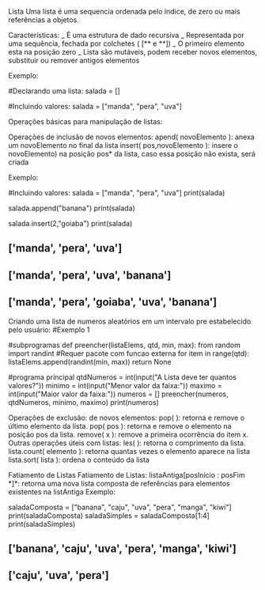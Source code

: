 Lista
Uma lista é uma sequencia ordenada pelo índice, de zero ou mais referências a objetos.

Características: _ É uma estrutura de dado recursiva _ Representada por uma sequência, fechada por colchetes ( [** e **]) _ O primeiro elemento esta na posição zero _ Lista são mutáveis, podem receber novos elementos, substituir ou remover antigos elementos

Exemplo:

#Declarando uma lista:
salada = []

#Incluindo valores:
salada = ["manda", "pera", "uva"]

Operações básicas para manipulação de listas:

Operações de inclusão de novos elementos:
apend( novoElemento ): anexa um novoElemento no final da lista
insert( pos,novoElemento ): insere o novoElemento) na posição pos\* da lista, caso essa posição não exista, será criada

Exemplo:

#Incluindo valores:
salada = ["manda", "pera", "uva"]
print(salada)

salada.append("banana")
print(salada)

salada.insert(2,"goiaba")
print(salada)

## ['manda', 'pera', 'uva']

## ['manda', 'pera', 'uva', 'banana']

## ['manda', 'pera', 'goiaba', 'uva', 'banana']

Criando uma lista de numeros aleatórios em um intervalo pre estabelecido pelo usuário:
#Exemplo 1

#subprogramas
def preencher(listaElems, qtd, min, max):
from random import randint #Requer pacote com funcao externa
for item in range(qtd):
listaElems.append(randint(min, max))
return None

#programa principal
qtdNumeros = int(input("A Lista deve ter quantos valores?"))
minimo = int(input("Menor valor da faixa:"))
maximo = int(input("Maior valor da faixa:"))
numeros = []
preencher(numeros, qtdNumeros, minimo, maximo)
print(numeros)

Operações de exclusão: de novos elementos:
pop( ): retorna e remove o último elemento da lista.
pop( pos ): retorna e remove o elemento na posição pos da lista.
remove( x ): remove a primeira ocorrência do item x.
Outras operações úteis com listas:
les( ): retorna o comprimento da lista.
lista.count( elemento ): retorna quantas vezes o elemento aparece na lista
lista.sort( lista ): ordena o conteúdo da lista

Fatiamento de Listas
Fatiamento de Listas:
listaAntiga[posInicio : posFim *]\*: retorna uma nova lista composta de referências para elementos existentes na listAntiga
Exemplo:

saladaComposta = ["banana", "caju", "uva", "pera", "manga", "kiwi"]
print(saladaComposta)
saladaSimples = saladaComposta[1:4]
print(saladaSimples)

## ['banana', 'caju', 'uva', 'pera', 'manga', 'kiwi']

## ['caju', 'uva', 'pera']
